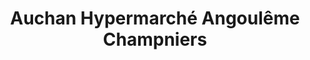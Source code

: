 ---
title: "Auchan Hypermarché Angoulême Champniers"
url: /champniers/auchan-hypermarche-angouleme-champniers/
shop: supermarché
---